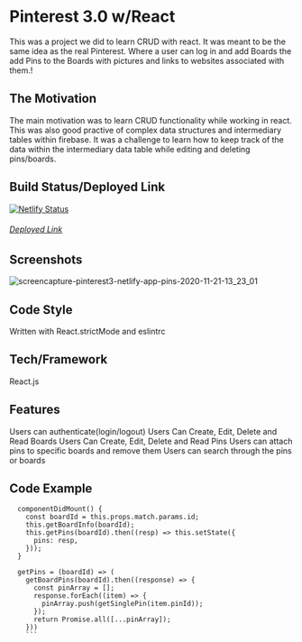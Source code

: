 # Pinterest 3.0 w/React
This was a project we did to learn CRUD with react. It was meant to be the same idea as the real Pinterest. Where a user can log in and add Boards the add Pins to the Boards with pictures and links to websites associated with them.!

## The Motivation
The main motivation was to learn CRUD functionality while working in react. This was also good practive of complex data structures and intermediary tables within firebase. It was a challenge to learn how to keep track of the data within the intermediary data table while editing and deleting pins/boards.

## Build Status/Deployed Link
[![Netlify Status](https://api.netlify.com/api/v1/badges/998453e7-ba95-4682-a3b6-c113a6022d1d/deploy-status)](https://app.netlify.com/sites/pinterest3/deploys)
###### [Deployed Link](https://pinterest3.netlify.app/pins)

## Screenshots
![screencapture-pinterest3-netlify-app-pins-2020-11-21-13_23_01](https://user-images.githubusercontent.com/66916708/99885741-b8603d80-2bfc-11eb-94a4-8acb5f4e0433.png)

## Code Style
Written with React.strictMode and eslintrc

## Tech/Framework
React.js

## Features
Users can authenticate(login/logout)
Users Can Create, Edit, Delete and Read Boards
Users Can Create, Edit, Delete and Read Pins
Users can attach pins to specific boards and remove them
Users can search through the pins or boards

## Code Example
```
  componentDidMount() {
    const boardId = this.props.match.params.id;
    this.getBoardInfo(boardId);
    this.getPins(boardId).then((resp) => this.setState({
      pins: resp,
    }));
  }

  getPins = (boardId) => (
    getBoardPins(boardId).then((response) => {
      const pinArray = [];
      response.forEach((item) => {
        pinArray.push(getSinglePin(item.pinId));
      });
      return Promise.all([...pinArray]);
    }))
    ```
    
    
